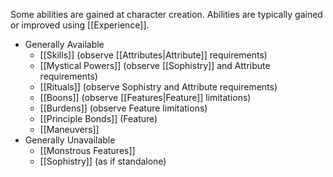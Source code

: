 Some abilities are gained at character creation. Abilities are typically gained or improved using [[Experience]].

* Generally Available
	* [[Skills]] (observe [[Attributes|Attribute]] requirements)
	* [[Mystical Powers]] (observe [[Sophistry]] and Attribute requirements)
	* [[Rituals]] (observe Sophistry and Attribute requirements)
	* [[Boons]] (observe [[Features|Feature]] limitations)
	* [[Burdens]] (observe Feature limitations)
	* [[Principle Bonds]] (Feature)
	* [[Maneuvers]]
* Generally Unavailable
	* [[Monstrous Features]]
	* [[Sophistry]] (as if standalone)